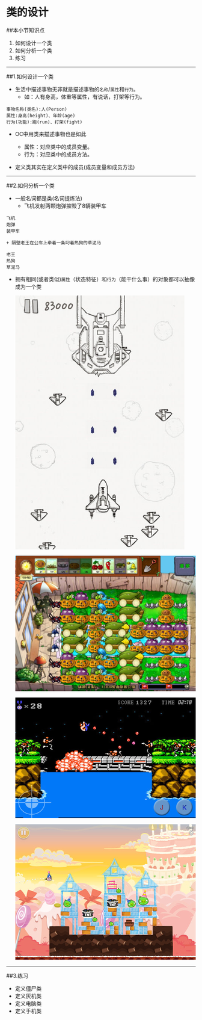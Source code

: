 # 类的设计
##本小节知识点
1. 如何设计一个类
2. 如何分析一个类
3. 练习

---

##1.如何设计一个类
- 生活中描述事物无非就是描述事物的`名称`/`属性`和`行为`。
    + 如：人有身高，体重等属性，有说话，打架等行为。
```objc
事物名称(类名):人(Person)
属性:身高(height)、年龄(age)
行为(功能):跑(run)、打架(fight)
```

- OC中用类来描述事物也是如此
    + 属性：对应类中的成员变量。
    + 行为：对应类中的成员方法。

- 定义类其实在定义类中的成员(成员变量和成员方法)

---

##2.如何分析一个类
- 一般名词都是类(名词提炼法)
    + 飞机发射两颗炮弹摧毁了8辆装甲车
```
飞机
炮弹
装甲车
```
    + 隔壁老王在公车上牵着一条叼着热狗的草泥马
```
老王
热狗
草泥马
```

- 拥有相同(或者类似)`属性`（状态特征）和`行为`（能干什么事）的对象都可以抽像成为一个类

  ![](images/a5/840ea4d2c98b82537ae05392ec1efe63.jpg)

  ![](images/a5/0ec94824ab18972b5940000ae6cd7b899c510ad3.jpg)

  ![](images/a5/2478529_3.jpg)

  ![](images/a5/20121212163355724.jpg)


---

##3.练习
- 定义僵尸类
- 定义灰机类
- 定义电脑类
- 定义手机类

